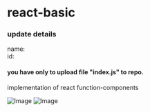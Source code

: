 # react-basic

### update details

name:  
id:

#### you have only to upload file "index.js" to repo.
  
  
implementation of react function-components

![Image](https://github.com/erenraich/react-basic/blob/master/img1.png)
![Image](https://github.com/erenraich/react-basic/blob/master/img2.png)
